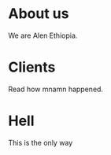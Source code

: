 # About us
We are Alen Ethiopia. 

# Clients
Read how mnamn happened.

# Hell
This is the only way 
